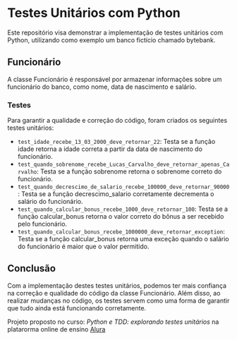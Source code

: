 # Testes Unitários com Python

Este repositório visa demonstrar a implementação de testes unitários com Python, utilizando como exemplo um banco fictício chamado bytebank.

## Funcionário

A classe Funcionário é responsável por armazenar informações sobre um funcionário do banco, como nome, data de nascimento e salário.

### Testes

Para garantir a qualidade e correção do código, foram criados os seguintes testes unitários:

* `test_idade_recebe_13_03_2000_deve_retornar_22`: Testa se a função idade retorna a idade correta a partir da data de nascimento do funcionário.
* `test_quando_sobrenome_recebe_Lucas_Carvalho_deve_retornar_apenas_Carvalho`: Testa se a função sobrenome retorna o sobrenome correto do funcionário.
* `test_quando_decrescimo_de_salario_recebe_100000_deve_retornar_90000`: Testa se a função decrescimo_salario corretamente decrementa o salário do funcionário.
* `test_quando_calcular_bonus_recebe_1000_deve_retornar_100`: Testa se a função calcular_bonus retorna o valor correto do bônus a ser recebido pelo funcionário.
* `test_quando_calcular_bonus_recebe_1000000_deve_retornar_exception`: Testa se a função calcular_bonus retorna uma exceção quando o salário do funcionário é maior que o valor permitido.

## Conclusão

Com a implementação destes testes unitários, podemos ter mais confiança na correção e qualidade do código da classe Funcionário. Além disso, ao realizar mudanças no código, os testes servem como uma forma de garantir que tudo ainda está funcionando corretamente.

Projeto proposto no curso: _Python e TDD: explorando testes unitários_ na platarorma online de ensino [Alura](https://www.alura.com.br)